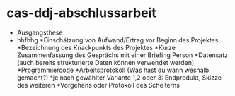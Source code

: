 # cas-ddj-abschlussarbeit

* Ausgangsthese
*  hhfhhg
*Einschätzung von Aufwand/Ertrag vor Beginn des Projektes
*Bezeichnung des Knackpunkts des Projektes
*Kurze Zusammenfassung des Gesprächs mit einer Briefing Person
*Datensatz (auch bereits strukturierte Daten können verwendet werden)
*Programmiercode
*Arbeitsprotokoll (Was hast du wann weshalb gemacht?)
*je nach gewählter Variante 1,2 oder 3: Endprodukt, Skizze des weiteren
*Vorgehens oder Protokoll des Scheiterns
